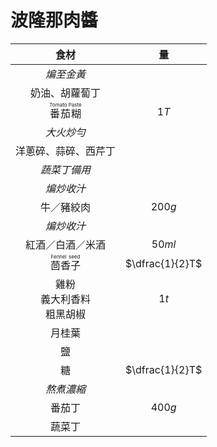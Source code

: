 <style>
article.markdown-section table {
    width: 100%;
}

article.markdown-section table hr {
    margin: revert;
    border: 1px dashed #ccc;
}
</style>

# 波隆那肉醬

|                   食材                   |       量        |
| :--------------------------------------: | :-------------: |
|                *煸至金黃*                |                 |
|              奶油、胡蘿蔔丁              |                 |
| <ruby>番茄糊<rt>Tomato Paste</rt></ruby> |      $1T$       |
|                *大火炒勻*                |                 |
|           洋蔥碎、蒜碎、西芹丁           |                 |
|               *蔬菜丁備用*               |                 |
|                *煸炒收汁*                |                 |
|                牛／豬絞肉                |     $200g$      |
|                *煸炒收汁*                |                 |
|             紅酒／白酒／米酒             |     $50ml$      |
| <ruby>茴香子<rt>Fennel seed</rt></ruby>  | $\dfrac{1}{2}T$ |
|    雞粉<br />義大利香料<br />粗黑胡椒    |      $1t$       |
|                  月桂葉                  |                 |
|                    鹽                    |                 |
|                    糖                    | $\dfrac{1}{2}T$ |
|                *熬煮濃縮*                |                 |
|                  番茄丁                  |     $400g$      |
|                  蔬菜丁                  |                 |
